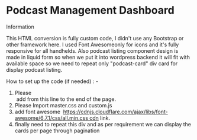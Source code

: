
# Podcast Management Dashboard

Information

This HTML conversion is fully custom code, I didn't use any Bootstrap or other framework here. I used Font Awesomeonly for icons and it's fully responsive for all handhelds. Also podcast listing component design is made in liquid form so when we put it into wordpress backend it will fit with available space so we need to repeat only "podcast-card" div card for display podcast listing. 

How to set up the code (if needed) : -

1. Please <section class="podcast-management-dashboard"> add from this line to the end of the page.
2. Please Import master.css and custom.js
3. add font awesome  https://cdnjs.cloudflare.com/ajax/libs/font-awesome/6.7.1/css/all.min.css cdn link.
4. finally need to repeat this div and as per requirement we can display the cards per page through pagination
   <!-- Podcasts Card Start-->
   <div class="podcast-card">
